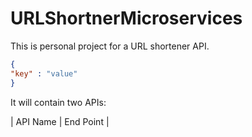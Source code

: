# URLShortnerMicroservices

This is personal project for a URL shortener API.
```json
{
"key" : "value"
}
```
It will contain two APIs:

|  API Name | End Point |

